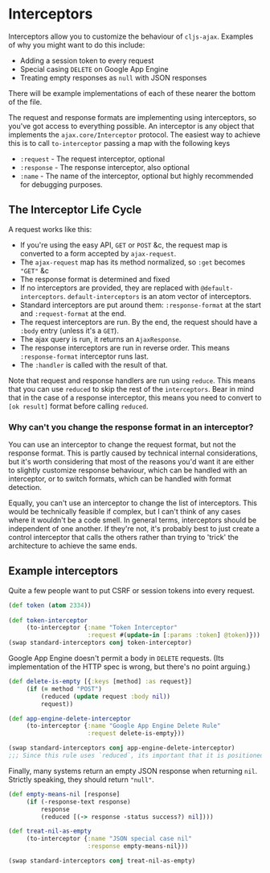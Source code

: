 # Interceptors

Interceptors allow you to customize the behaviour of `cljs-ajax`. Examples of why you might want to do this include:
* Adding a session token to every request
* Special casing `DELETE` on Google App Engine
* Treating empty responses as `null` with JSON responses

There will be example implementations of each of these nearer the bottom of the file. 

The request and response formats are implementing using interceptors, so you've got access to everything possible. An interceptor is any object that implements the `ajax.core/Interceptor` protocol. The easiest way to achieve this is to call `to-interceptor` passing a map with the following keys
* `:request` - The request interceptor, optional
* `:response` - The response interceptor, also optional
* `:name` - The name of the interceptor, optional but highly recommended for debugging purposes.

## The Interceptor Life Cycle

A request works like this:
* If you're using the easy API, `GET` or `POST` &c, the request map is converted to a form accepted by `ajax-request`.
* The `ajax-request` map has its method normalized, so `:get` becomes `"GET"` &c
* The response format is determined and fixed 
* If no interceptors are provided, they are replaced with `@default-interceptors`. `default-interceptors` is an atom vector of interceptors.
* Standard interceptors are put around them: `:response-format` at the start and `:request-format` at the end.
* The request interceptors are run. By the end, the request should have a `:body` entry (unless it's a `GET`).
* The ajax query is run, it returns an `AjaxResponse`.
* The response interceptors are run in reverse order. This means `:response-format` interceptor runs last.
* The `:handler` is called with the result of that.

Note that request and response handlers are run using `reduce`. This means that you can use `reduced` to skip the rest of the `interceptors`. Bear in mind that in the case of a response interceptor, this means you need to convert to `[ok result]` format before calling `reduced`.

### Why can't you change the response format in an interceptor?

You can use an interceptor to change the request format, but not the response format. This is partly caused by technical internal considerations, but it's worth considering that most of the reasons you'd want it are either to slightly customize response behaviour, which can be handled with an interceptor, or to switch formats, which can be handled with format detection.

Equally, you can't use an interceptor to change the list of interceptors. This would be technically feasible if complex, but I can't think of any cases where it wouldn't be a code smell. In general terms, interceptors should be independent of one another. If they're not, it's probably best to just create a control interceptor that calls the others rather than trying to 'trick' the architecture to achieve the same ends. 

## Example interceptors

Quite a few people want to put CSRF or session tokens into every request.

```clj
(def token (atom 2334))
     
(def token-interceptor
     (to-interceptor {:name "Token Interceptor"
                      :request #(update-in [:params :token] @token)}))
(swap standard-interceptors conj token-interceptor)
```

Google App Engine doesn't permit a body in `DELETE` requests. (Its implementation of the HTTP spec is wrong, but there's no point arguing.)

```clj
(def delete-is-empty [{:keys [method] :as request}]
     (if (= method "POST")
         (reduced (update request :body nil))
         request))

(def app-engine-delete-interceptor
     (to-interceptor {:name "Google App Engine Delete Rule"
                      :request delete-is-empty}))

(swap standard-interceptors conj app-engine-delete-interceptor)
;;; Since this rule uses `reduced`, its important that it is positioned near the end.
```

Finally, many systems return an empty JSON response when returning `nil`. Strictly speaking, they should return `"null"`.

```clj
(def empty-means-nil [response]
     (if (-response-text response)
         response
         (reduced [(-> response -status success?) nil])))

(def treat-nil-as-empty
     (to-interceptor {:name "JSON special case nil"
                      :response empty-means-nil}))

(swap standard-interceptors conj treat-nil-as-empty)
```
